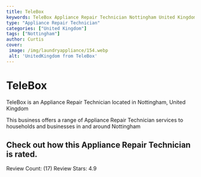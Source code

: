 ```yaml
---
title: TeleBox
keywords: TeleBox Appliance Repair Technician Nottingham United Kingdom 
type: "Appliance Repair Technician"
categories: ["United Kingdom"]
tags: ["Nottingham"]
author: Curtis
cover:
 image: /img/laundryappliance/154.webp
 alt: 'UnitedKingdom from TeleBox'
---
```


# TeleBox
TeleBox is an Appliance Repair Technician located in Nottingham, United Kingdom

This business offers a range of Appliance Repair Technician services to households and businesses in and around Nottingham

## Check out how this Appliance Repair Technician is rated.
Review Count: (17)
Review Stars: 4.9
